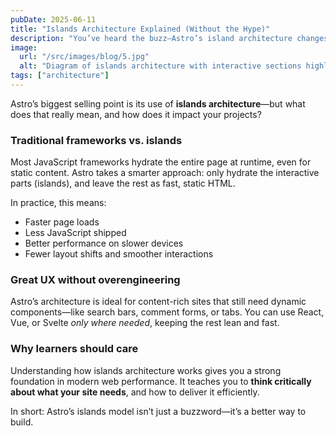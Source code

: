 ```yaml
---
pubDate: 2025-06-11
title: "Islands Architecture Explained (Without the Hype)"
description: "You’ve heard the buzz—Astro’s island architecture changes how we build for the web. Here’s what it actually means and why it matters."
image:
  url: "/src/images/blog/5.jpg"
  alt: "Diagram of islands architecture with interactive sections highlighted."
tags: ["architecture"]
---
```


Astro’s biggest selling point is its use of **islands architecture**—but what does that really mean, and how does it impact your projects?

### Traditional frameworks vs. islands

Most JavaScript frameworks hydrate the entire page at runtime, even for static content. Astro takes a smarter approach: only hydrate the interactive parts (islands), and leave the rest as fast, static HTML.

In practice, this means:
- Faster page loads  
- Less JavaScript shipped  
- Better performance on slower devices  
- Fewer layout shifts and smoother interactions  

### Great UX without overengineering

Astro’s architecture is ideal for content-rich sites that still need dynamic components—like search bars, comment forms, or tabs. You can use React, Vue, or Svelte *only where needed*, keeping the rest lean and fast.

### Why learners should care

Understanding how islands architecture works gives you a strong foundation in modern web performance. It teaches you to **think critically about what your site needs**, and how to deliver it efficiently.

In short: Astro’s islands model isn’t just a buzzword—it’s a better way to build.
